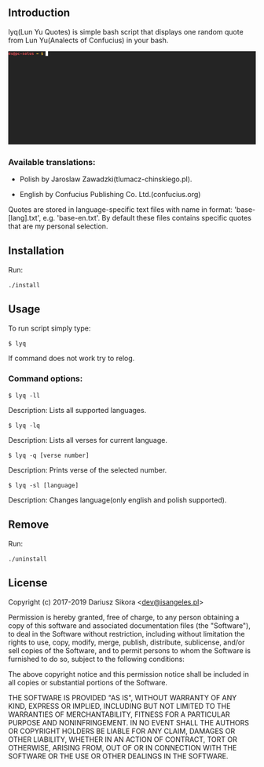 ## Introduction
lyq(Lun Yu Quotes) is simple bash script that displays one random quote from Lun Yu(Analects of Confucius) in your bash.

![gf1](/lyq_preview.gif)

### Available translations:
  
* Polish by Jaroslaw Zawadzki(tlumacz-chinskiego.pl).
  
* English by Confucius Publishing Co. Ltd.(confucius.org)
  
Quotes are stored in language-specific text files with name in format: 'base-[lang].txt', e.g. 'base-en.txt'.
By default these files contains specific quotes that are my personal selection. 

## Installation 
Run:

```
./install
```

## Usage
To run script simply type:

```
$ lyq
```

If command does not work try to relog.

### Command options:
```
$ lyq -ll
```
Description: Lists all supported languages.
```
$ lyq -lq
```
Description: Lists all verses for current language.
```
$ lyq -q [verse number]
```
Description: Prints verse of the selected number.
```
$ lyq -sl [language]
```
Description: Changes language(only english and polish supported).

## Remove
Run:
```
./uninstall
```

## License
Copyright (c) 2017-2019 Dariusz Sikora <<dev@isangeles.pl>>

Permission is hereby granted, free of charge, to any person obtaining a copy
of this software and associated documentation files (the "Software"), to deal
in the Software without restriction, including without limitation the rights
to use, copy, modify, merge, publish, distribute, sublicense, and/or sell
copies of the Software, and to permit persons to whom the Software is
furnished to do so, subject to the following conditions:

The above copyright notice and this permission notice shall be included in all
copies or substantial portions of the Software.

THE SOFTWARE IS PROVIDED "AS IS", WITHOUT WARRANTY OF ANY KIND, EXPRESS OR
IMPLIED, INCLUDING BUT NOT LIMITED TO THE WARRANTIES OF MERCHANTABILITY,
FITNESS FOR A PARTICULAR PURPOSE AND NONINFRINGEMENT. IN NO EVENT SHALL THE
AUTHORS OR COPYRIGHT HOLDERS BE LIABLE FOR ANY CLAIM, DAMAGES OR OTHER
LIABILITY, WHETHER IN AN ACTION OF CONTRACT, TORT OR OTHERWISE, ARISING FROM,
OUT OF OR IN CONNECTION WITH THE SOFTWARE OR THE USE OR OTHER DEALINGS IN THE
SOFTWARE.